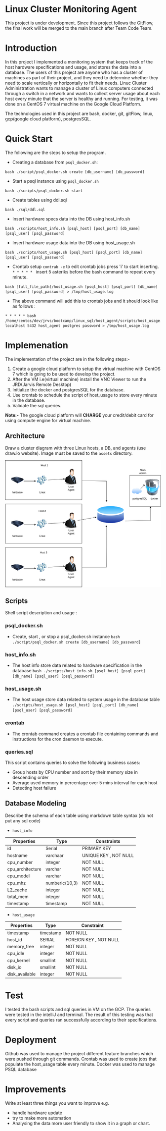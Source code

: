 # Linux Cluster Monitoring Agent
This project is under development. Since this project follows the GitFlow, the final work will be merged to the main branch after Team Code Team.

# Introduction
In this project I implemented a monitoring system that keeps track of the host hardware specifications and usage, and stores the data into a database.
The users of this project are anyone who has a cluster of machines as part of their project, and they need to determine whether they need to scale vertically or horizontally to fit their needs.
Linuc Cluster Administration wants to manage a cluster of Linux computers connected through a switch in a network and wants to collect server usage about each host every minute that the server is healthy and running.
For testing, it was done on a CentOS 7 virtual machine on the Google Cloud Platform.

The technologies used in this project are bash, docker, git, gitFlow, linux, gcp(google cloud platform), postgresSQL.
# Quick Start
The following are the steps to setup the program.
- Creating a database from `psql_docker.sh`:
```
bash ./script/psql_docker.sh create [db_username] [db_password]
```
- Start a psql instance using `psql_docker.sh`
``` 
bash ./scripts/psql_docker.sh start 
```
- Create tables using ddl.sql
``` 
bash ./sql/ddl.sql 
```
- Insert hardware specs data into the DB using host_info.sh
``` 
bash ./scripts/host_info.sh [psql_host] [psql_port] [db_name] [psql_user] [psql_password] 
```
- Insert hardware usage data into the DB using host_usage.sh
``` 
bash ./scripts/host_usage.sh [psql_host] [psql_port] [db_name] [psql_user] [psql_password] 
```
- Crontab setup
` contrab -e ` to edit crontab jobs
press 'i' to start inserting.
`* * * * * ` insert 5 asteriks before the bash command to repeat every minute.
``` 
bash [full_file_path]/host_usage.sh [psql_host] [psql_port] [db_name] [psql_user] [psql_password] > /tmp/host_usage.log
```
- The above command will add this to crontab jobs and it should look like as follows :
``` 
* * * * * bash /home/centos/dev/jrvs/bootcamp/linux_sql/host_agent/scripts/host_usage.sh localhost 5432 host_agent postgres password > /tmp/host_usage.log 
``` 
# Implemenation
The implementation of the project are in the following steps:- 
1. Create a google cloud platform to setup the virtual machine with CentOS 7 which is going to be used to develop the project.
2. After the VM i.e(virtual machine) install the VNC Viewer to run the JRD(Jarvis Remote Desktop)
3. Initialize the docker and postgresSQL for the database.
4. Use crontab to schedule the script of host_usage to store every minute in the database.
5. Validate the sql queries.

**Note:-** The google cloud platform will **CHARGE** your credit/debit card for using compute engine for virtual machine.

## Architecture
Draw a cluster diagram with three Linux hosts, a DB, and agents (use draw.io website). Image must be saved to the `assets` directory.

![diagram](./assets/diagram.png)

## Scripts
Shell script description and usage : 
### psql_docker.sh 
- Create, start , or stop a psql_docker.sh instance `bash ./script/psql_docker.sh create [db_username] [db_password]`
### host_info.sh 
- The host info store data related to hardware specification in the database `bash ./scripts/host_info.sh [psql_host] [psql_port] [db_name] [psql_user] [psql_password]`
### host_usage.sh
- The host usage store data related to system usage in the database table `./scripts/host_usage.sh [psql_host] [psql_port] [db_name] [psql_user] [psql_password]`
### crontab 
- The crontab command creates a crontab file containing commands and instructions for the cron daemon to execute.
### queries.sql
This script contains queries to solve the following business cases:

- Group hosts by CPU number and sort by their memory size in descending order
- Average used memory in percentage over 5 mins interval for each host
- Detecting host failure

## Database Modeling
Describe the schema of each table using markdown table syntax (do not put any sql code)
- `host_info`

 | Properties  | Type | Constraints  | 
 | ------------- | ------------- | ------------- | 
 |  id | Serial  | PRIMARY KEY  | 
 | hostname | varchaar  | UNIQUE KEY , NOT NULL  | 
 | cpu_number  | integer  | NOT NULL  | 
 | cpu_architecture  | varchar  |  NOT NULL | 
 | cpu_model | varchar  | NOT NULL  | 
 | cpu_mhz  | numberic(10,3)  | NOT NULL  | 
 | L2_cache  | integer  | NOT NULL  | 
 | total_mem  | integer  | NOT NULL  | 
 | timestamp  | timestamp | NOT NULL  |

- `host_usage`

 | Properties  | Type | Constraint |
 | ------------| ------------- | ---------- |
 | timestamp   | timestamp  | NOT NULL  |
 | host_id  | SERIAL | FOREIGN KEY , NOT NULL  |
 | memory_free  | integer | NOT NULL  |
 | cpu_idle  | integer  | NOT NULL  |
 | cpu_kernel  | smallint  | NOT NULL  |
 | disk_io  | smallint  | NOT NULL  |
 | disk_available  | integer  | NOT NULL  |
# Test
I tested the bash scripts and sql queries in VM on the GCP. The queries were tested in the intelliJ and terminal.
The result of this testing was that every script and queries ran successfully according to their specifications.

# Deployment
Github was used to manage the project different feature branches which were pushed through git commands.
Crontab was used to create jobs that populate the host_usage table every minute.
Docker was used to manage PSQL database 
# Improvements
Write at least three things you want to improve 
e.g. 
- handle hardware update 
- try to make more automation
- Analysing the data more user friendly to show it in a graph or chart.